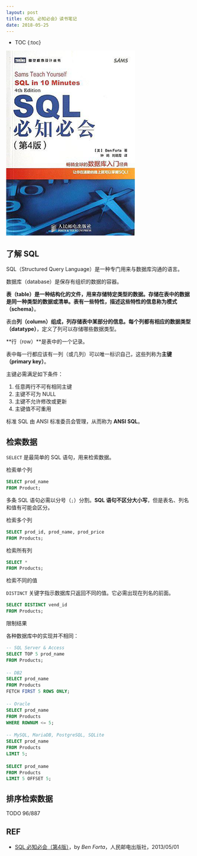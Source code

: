 ```yaml
---
layout: post
title: 《SQL 必知必会》读书笔记
date: 2018-05-25
---
```


* TOC
{:toc}

![book](/assets/sql-primer.jpg)

## 了解 SQL

SQL（Structured Query Language）是一种专门用来与数据库沟通的语言。

数据库（database）是保存有组织的数据的容器。

**表（table）**是一种结构化的文件，用来存储特定类型的数据。**存储在表中的数据是同一种类型的数据或清单**。表有一些特性，描述这些特性的信息称为**模式（schema）**。

表由**列（column）**组成，列存储表中某部分的信息。每个列都有相应的**数据类型（datatype）**，定义了列可以存储哪些数据类型。

**行（row）**是表中的一个记录。

表中每一行都应该有一列（或几列）可以唯一标识自己，这些列称为**主键（primary key）**。

主键必需满足如下条件：

1. 任意两行不可有相同主键
2. 主键不可为 NULL
3. 主键不允许修改或更新
4. 主键值不可重用

标准 SQL 由 ANSI 标准委员会管理，从而称为 **ANSI SQL**。

## 检索数据

`SELECT` 是最简单的 SQL 语句，用来检索数据。

检索单个列

```sql
SELECT prod_name
FROM Product;
```

多条 SQL 语句必需以分号（`;`）分割。**SQL 语句不区分大小写**，但是表名、列名和值有可能会区分。

检索多个列

```sql
SELECT prod_id, prod_name, prod_price
FROM Products;
```

检索所有列

```sql
SELECT *
FROM Products;
```

检索不同的值

`DISTINCT` 关键字指示数据库只返回不同的值。它必需出现在列名的前面。

```sql
SELECT DISTINCT vend_id
FROM Products;
```

限制结果

各种数据库中的实现并不相同：

```sql
-- SQL Server & Access
SELECT TOP 5 prod_name
FROM Products;

-- DB2
SELECT prod_name
FROM Products
FETCH FIRST 5 ROWS ONLY;

-- Oracle
SELECT prod_name
FROM Products
WHERE ROWNUM <= 5;

-- MySQL, MariaDB, PostgreSQL, SQLite
SELECT prod_name
FROM Products
LIMIT 5;

SELECT prod_name
FROM Products
LIMIT 5 OFFSET 5;
```

## 排序检索数据

TODO 96/887

## REF

- [SQL 必知必会（第4版）][douban]，by *Ben Forta*，人民邮电出版社，2013/05/01

[douban]: https://book.douban.com/subject/24250054/